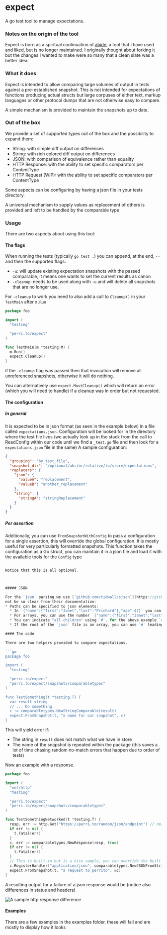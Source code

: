 # expect

A go test tool to manage expectations.

### Notes on the origin of the tool

Expect is born as a spiritual continuation of [abide](https://github.com/beme/abide), a tool that I have used and liked,
but is no longer maintained. I originally thought about forking it but the changes I wanted to make were so many that a
clean slate was a better idea.

### What it does

Expect is intended to allow comparing large volumes of output in tests against a pre-established snapshot. This is not
intended for expectations of functions producing actual structs but large corpuses of either text, markup languages or
other protocol dumps that are not otherwise easy to compare.

A simple mechanism is provided to maintain the snapshots up to date.

### Out of the box

We provide a set of supported types out of the box and the possibility to expand them:

* String: with simple diff output on differences
* String: with rich colored diff output on differences
* JSON: with comparison of equivalence rather than equality
* HTTP Response: with the ability to set specific comparators per ContentType
* HTTP Request (WIP): with the ability to set specific comparators per ContentType

Some aspects can be configuring by having a json file in your tests directory.

A universal mechanism to supply values as replacement of others is provided and left to be handled by the comparable
type

### Usage

There are two aspects about using this tool:

#### The flags

When running the tests (typically `go test .`) you can append, at the end, `--` and then the supported flags:

* `-u`: will update existing expectation snapshots with the passed comparable, it means one wants to set the current
  results as canon
* `-cleanup`: needs to be used along with `-u` and will delete all snapshots that are no longer use.

For `-cleanup` to work you need to also add a call to `Cleanup()` in your `TestMain` after `m.Run`

```go
package foo

import (
  "testing"

  "perri.to/expect"
)

func TestMain(m *testing.M) {
  m.Run()
  expect.Cleanup()
}
```

if the `-cleanup` flag was passed then that invocation will remove all unreferenced snapshots, otherwise it will do nothing.

You can alternatively use `expect.MustCleanup()` which will return an error (which you will need to handle) if a cleanup
was in order but not requested.

#### The configuration

##### In general
It is expected to be in json format (as seen in the example below) in a file called `expectations.json`.
Configuration will be looked for in the directory where the test file lives (we actually look up in the stack from the
call to ReadConfig within our code until we find a `_test.go` file and then look for a `expectations.json` file in the same)
A sample configuration:

```json
{
  "grouping": "by_test_file",
  "snapshot_dir": "/optional/abs/or/relative/to/store/expectations",
  "replacers": {
    "json": {
      "valueA": "replacement",
      "valueB": "another_replacement"
    },
    "string": {
      "stringA": "stringReplacement"
    }
  }
}
```

##### Per assertion

Additionally, you can use `FromSnapshotWithConfig` to pass a configuration for a single assertion, this will override the
global configuration. It is mostly useful for very particularly formatted snapshots. This function takes the configuration
as a Go struct, you can maintain it in a json file and load it with the available tools for the `Config` type

```go

Notice that this is all optional.



##### JSON

For the `json` parsing we use [`github.com/tidwall/sjson`](https://github.com/tidwall/sjson), a few notes that might
not be so clear from their documentation:
* Paths can be specified to json elements:
  * In `{"name":{"first":"Janet","last":"Prichard"},"age":47}` you can reference `name.janet`
  * For arrays, you can use the number `{"name":{"first":"Janet","last":"Prichard"},"age":47,"children":["Sara","Alex","Jack"]}` and reference `children.1`
  * You can indicate "all children" using `#`, for the above example `children.#`.
  * If the root of the `json` file is an array, you can use `#` leading `#.a_key` for example will affect the `a_key` key of all children in the array.

#### The code

There are two helpers provided to compare expectations.

```go
package foo

import (
  "testing"

  "perri.to/expect"
  "perri.to/expect/snapshots/comparabletypes"
)

func TestSomething(t *testing.T) {
  var result string
  // ... Do something
  c := comparabletypes.NewStringComparable(result)
  expect.FromSnapshot(t, "a name for our snapshot", c)
}
```

This will yield error if:

* The string in `result` does not match what we have in store
* The name of the snapshot is repeated within the package (this saves a lot of time chasing random no-match errors that
  happen due to order of tests)

Now an example with a response.

```go
package foo

import (
  "net/http"
  "testing"

  "perri.to/expect"
  "perri.to/expect/snapshots/comparabletypes"
)

func TestSomethingNetworked(t *testing.T) {
  resp, err := http.Get("https://perri.to/random/json/endpoint") // no, it does not work
  if err != nil {
    t.Fatal(err)
  }
  c, err := comparabletypes.NewResponse(resp, true)
  if err != nil {
    t.Fatal(err)
  }
  // This is built-in but is a nice sample, you can override the built ins.
  c.RegisterHandler("application/json", comparabletypes.NewJSONFromString)
  expect.FromSnapshot(t, "a request to perrito", &c)
}
```

A resulting output for a failure of a json response would be (notice also differences in status and headers)

![A sample http response difference](media/http_response_diff.jpg)

#### Examples

There are a few examples in the examples folder, these will fail and are mostly to display how it looks
